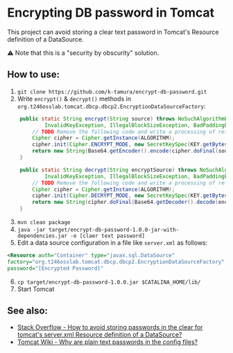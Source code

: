 # Encrypting DB password in Tomcat

This project can avoid storing a clear text password in Tomcat's Resource definition of a DataSource.

:warning: Note that this is a "security by obscurity" solution.

## How to use:

1. `git clone https://github.com/k-tamura/encrypt-db-password.git`
2. Write `encrypt()` & `decrypt()` methods in `org.t246osslab.tomcat.dbcp.dbcp2.EncryptionDataSourceFactory`:

```java
    public static String encrypt(String source) throws NoSuchAlgorithmException, NoSuchPaddingException,
            InvalidKeyException, IllegalBlockSizeException, BadPaddingException {
        // TODO Remove the following code and write a processing of returning an encrypted string
        Cipher cipher = Cipher.getInstance(ALGORITHM);
        cipher.init(Cipher.ENCRYPT_MODE, new SecretKeySpec(KEY.getBytes(), ALGORITHM));
        return new String(Base64.getEncoder().encode(cipher.doFinal(source.getBytes())));
    }

    public static String decrypt(String encryptSource) throws NoSuchAlgorithmException, NoSuchPaddingException,
            InvalidKeyException, IllegalBlockSizeException, BadPaddingException {
        // TODO Remove the following code and write a processing of returning an decrypted string
        Cipher cipher = Cipher.getInstance(ALGORITHM);
        cipher.init(Cipher.DECRYPT_MODE, new SecretKeySpec(KEY.getBytes(), ALGORITHM));
        return new String(cipher.doFinal(Base64.getDecoder().decode(encryptSource.getBytes())));
    }
```
3. `mvn clean package`
4. `java -jar target/encrypt-db-password-1.0.0-jar-with-dependencies.jar -e [claer text password]`
5. Edit a data source configuration in a file like `server.xml` as follows:
```xml
<Resource auth="Container" type="javax.sql.DataSource"
factory="org.t246osslab.tomcat.dbcp.dbcp2.EncryptionDataSourceFactory" 
password="[Encrypted Password]"
```
6. `cp target/encrypt-db-password-1.0.0.jar $CATALINA_HOME/lib/`
7. Start Tomcat

## See also:

- [Stack Overflow - How to avoid storing passwords in the clear for tomcat's server.xml Resource definition of a DataSource?](https://stackoverflow.com/questions/129160/how-to-avoid-storing-passwords-in-the-clear-for-tomcats-server-xml-resource-def)
- [Tomcat Wiki - Why are plain text passwords in the config files?](https://wiki.apache.org/tomcat/FAQ/Password)
